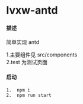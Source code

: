 <!--
 * @LastEditors: lvxw lv81567395@vip.qq.com
 * @LastEditTime: 2023-05-31 22:54:25
-->

# lvxw-antd

#### 描述

简单实现 antd

1.主要组件见 src/components  
2.test 为测试页面

#### 启动

```sh
1.  npm i
2.  npm run start
```
